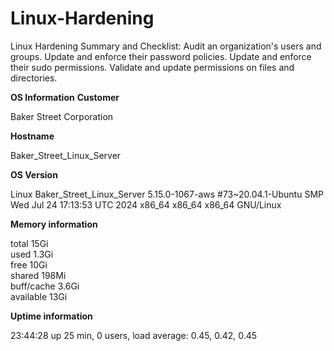 # Linux-Hardening
Linux Hardening Summary and Checklist: Audit an organization's users and groups. Update and enforce their password policies. Update and enforce their sudo permissions. Validate and update permissions on files and directories.

**OS Information**
**Customer**

Baker Street Corporation

**Hostname**

Baker_Street_Linux_Server

**OS Version**

Linux Baker_Street_Linux_Server 5.15.0-1067-aws #73~20.04.1-Ubuntu SMP Wed Jul 24 17:13:53 UTC 2024 x86_64 x86_64 x86_64 GNU/Linux

**Memory information**

total    15Gi    
used    1.3Gi      
free     10Gi     
shared 198Mi   
buff/cache  3.6Gi  
available     13Gi

**Uptime information**

23:44:28 up 25 min,  0 users,  load average: 0.45, 0.42, 0.45

